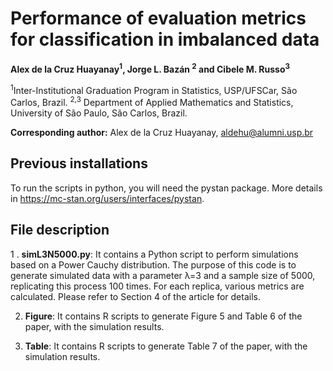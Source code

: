 # Performance of evaluation metrics for classification in imbalanced data

**Alex de la Cruz Huayanay<sup>1</sup>, Jorge L. Bazán <sup>2</sup> and Cibele M. Russo<sup>3</sup>**

<sup>1</sup>Inter-Institutional Graduation Program in Statistics, USP/UFSCar,
São Carlos, Brazil.
<sup>2,3</sup> Department of Applied Mathematics and Statistics, University of São
Paulo, São Carlos, Brazil.

**Corresponding author:** Alex de la Cruz Huayanay, aldehu@alumni.usp.br

## Previous installations
To run the scripts in python, you will need the pystan package. More details in https://mc-stan.org/users/interfaces/pystan.

## File description

1 . **simL3N5000.py**:
It contains a Python script to perform simulations based on a Power Cauchy distribution. The purpose of this code is to generate simulated data with a parameter λ=3 and a sample size of 5000, replicating this process 100 times. For each replica, various metrics are calculated. Please refer to Section 4 of the article for details.

2. **Figure**: It contains R scripts to generate Figure 5 and Table 6 of the paper, with the simulation results.

3. **Table**: It contains R scripts to generate Table 7 of the paper, with the simulation results.
